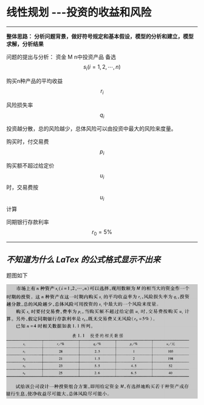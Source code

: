 # 线性规划 ---投资的收益和风险 #
---
**整体思路：
分析问题背景，做好符号规定和基本假设，模型的分析和建立，模型求解，分析结果**

问题的提出与分析：
资金 M
n中投资产品 备选 $$s_{i}(i=1,2, \cdots, n)$$ 

购买n种产品的平均收益 $$r_{i}$$

风险损失率$$q_{i}$$

投资越分散，总的风险越少，总体风险可以由投资中最大的风险来度量。

购买时，付交易费$$p_{i}$$

购买额不超过给定价$$u_{i}$$时，交易费按$$u_{i}$$计算

同期银行存款利率$$r_{0}=5 \%$$

---
*不知道为什么 LaTex 的公式格式显示不出来*
---
题图如下

![](img/matlab/liner_2/Q.PNG)
